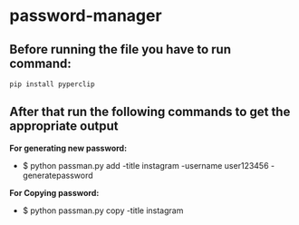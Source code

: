 # password-manager

## Before running the file you have to run command:
    pip install pyperclip

## After that run the following commands to get the appropriate output

**For generating new password:** 
 - $ python passman.py add -title instagram -username user123456 -generatepassword

**For Copying password:** 
 - $ python passman.py copy -title instagram
